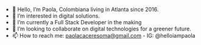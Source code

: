 - 👋 Hello, I’m Paola, Colombiana living in Atlanta since 2016.
- 👀 I’m interested in digital solutions.
- 🌱 I’m currently a Full Stack Developer in the making
- 💞️ I’m looking to collaborate on digital technologies for a greener future.
- 📫 How to reach me: paolacaceresoma@gmail.com - IG: @helloiampaola

<!---
paolacaceresoma/paolacaceresoma is a ✨ special ✨ repository because its `README.md` (this file) appears on your GitHub profile.
You can click the Preview link to take a look at your changes.
--->
